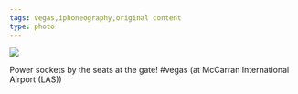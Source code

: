 ```yaml
---
tags: vegas,iphoneography,original content
type: photo
---
```

<img src="http://25.media.tumblr.com/a676a28597a2169ec92388d3b965711a/tumblr_mn4evibUD91rdkc0do1_1280.jpg" />

Power sockets by the seats at the gate! #vegas (at McCarran International Airport (LAS))
